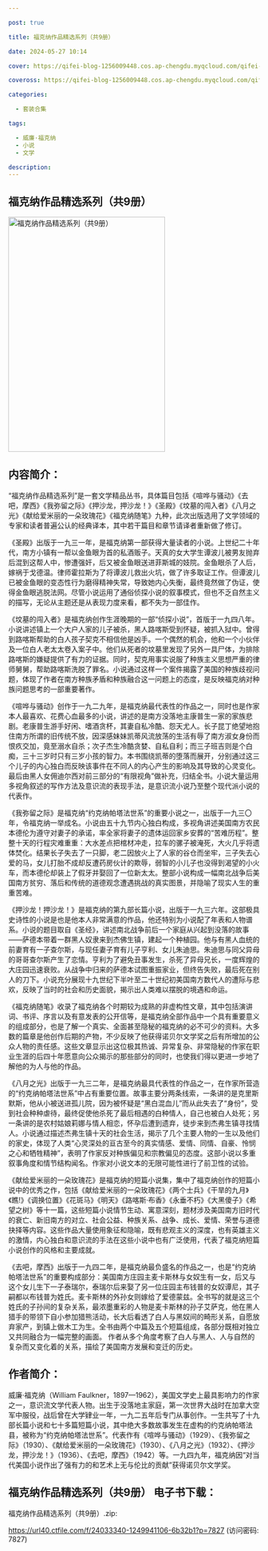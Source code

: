 ```yaml
---

post: true

title: 福克纳作品精选系列（共9册）

date: 2024-05-27 10:14

cover: https://qifei-blog-1256009448.cos.ap-chengdu.myqcloud.com/qifei-blog/66372c290ea9cb1403874610.jpg

coveross: https://qifei-blog-1256009448.cos.ap-chengdu.myqcloud.com/qifei-blog/66372c290ea9cb1403874610.jpg

categories:

  - 套装合集

tags:

  - 威廉·福克纳
  - 小说
  - 文学

description:
---
```


## 福克纳作品精选系列（共9册）
<img alt="福克纳作品精选系列（共9册） " class="aligncenter loading" data-was-processed="true" decoding="async" fetchpriority="high" height="471" src="https://qifei-blog-1256009448.cos.ap-chengdu.myqcloud.com/qifei-blog/66372c290ea9cb1403874610.jpg " style="cursor: zoom-in;" width="314"/>

## 内容简介：

“福克纳作品精选系列”是一套文学精品丛书，具体篇目包括《喧哗与骚动》《去吧，摩西》《我弥留之际》《押沙龙，押沙龙！》《圣殿》《坟墓的闯入者》《八月之光》《献给爱米丽的一朵玫瑰花》《福克纳随笔》九种，此次出版选用了文学领域的专家和读者普遍公认的经典译本，其中若干篇目和章节请译者重新做了修订。

《圣殿》出版于一九三一年，是福克纳第一部获得大量读者的小说。上世纪二十年代，南方小镇有一帮以金鱼眼为首的私酒贩子。天真的女大学生谭波儿被男友抛弃后混到这帮人中，惨遭强奸，后又被金鱼眼送进菲斯城的妓院。金鱼眼杀了人后，嫁祸于戈德温。律师霍拉斯为了将谭波儿救出火坑，做了许多取证工作。但谭波儿已被金鱼眼的变态性行为磨得精神失常，导致她内心失衡，最终竟然做了伪证，使得金鱼眼逃脱法网。尽管小说运用了通俗侦探小说的叙事模式，但也不乏自然主义的描写，无论从主题还是从表现力度来看，都不失为一部佳作。

《坟墓的闯入者》是福克纳创作生涯晚期的一部“侦探小说”，首版于一九四八年。小说讲述镇上一个大户人家的儿子被杀，黑人路喀斯受到怀疑，被抓入狱中。曾得到路喀斯帮助的白人孩子契克不相信他是凶手。一个偶然的机会，他和一个小伙伴及一位白人老太太卷入案子中。他们从死者的坟墓里发现了另外一具尸体，为排除路喀斯的嫌疑提供了有力的证据。同时，契克用事实说服了种族主义思想严重的律师舅舅，帮助路喀斯洗脱了罪名。小说通过这样一个案件揭露了美国的种族歧视问题，体现了作者在南方种族矛盾和种族融合这一问题上的态度，是反映福克纳对种族问题思考的一部重要著作。

《喧哗与骚动》创作于一九二九年，是福克纳最代表性的作品之一，同时也是作家本人最喜欢、花费心血最多的小说，讲述的是南方没落地主康普生一家的家族悲剧。老康普生游手好闲、嗜酒贪杯，其妻自私冷酷、怨天尤人。长子昆丁绝望地抱住南方所谓的旧传统不放，因深感妹妹凯蒂风流放荡的生活有辱了南方淑女身份而恨疚交加，竟至溺水自杀；次子杰生冷酷贪婪、自私自利；而三子班吉则是个白痴，三十三岁时只有三岁小孩的智力。本书围绕凯蒂的堕落而展开，分别通过这三个儿子的内心独白而反映该事件在不同人的内心产生的影响及其导致的心灵变化。最后由黑人女佣迪尔西对前三部分的“有限视角”做补充，归结全书。小说大量运用多视角叙述的写作方法及意识流的表现手法，是意识流小说乃至整个现代派小说的代表作。

《我弥留之际》是福克纳“约克纳帕塔法世系”的重要小说之一，出版于一九三〇年，令福克纳一举成名。小说由五十九节内心独白构成，多视角讲述美国南方农民本德伦为遵守对妻子的承诺，率全家将妻子的遗体运回家乡安葬的“苦难历程”。整整十天的行程灾难重重：大水差点把棺材冲走，拉车的骡子被淹死，大火几乎将遗体焚化。结果长子失去了一只脚，老二因放火上了人家的谷仓而坐牢，三子失去心爱的马，女儿打胎不成却反遭药房伙计的欺辱，弱智的小儿子也没得到渴望的小火车，而本德伦却装上了假牙并娶回了一位新太太。整部小说构成一幅南北战争后美国南方贫穷、落后和传统的道德观念遭遇挑战的真实图景，并隐喻了现实人生的重重苦难。

《押沙龙！押沙龙！》是福克纳的第九部长篇小说，出版于一九三六年。这部极具史诗性的小说是也是他本人非常满意的作品，他还特别为小说配了年表和人物谱系。小说的题目取自《圣经》，讲述南北战争前后一个家庭从兴起到没落的故事——萨德本带着一群黑人奴隶来到杰佛生镇，建起一个种植园。他与有黑人血统的前妻育有一子查尔斯，与现任妻子育有儿子亨利、女儿朱迪思。朱迪思与同父异母的哥哥查尔斯产生了恋情。亨利为了避免丑事发生，杀死了异母兄长，一度辉煌的大庄园迅速衰败。从战争中归来的萨德本试图重振家业，但终告失败，最后死在别人的刀下。小说充分展现十九世纪下半叶至二十世纪初美国南方数代人的遭际与悲欢，反映了当时的社会和历史面貌，揭示出人类难以摆脱的境遇和命运。

《福克纳随笔》收录了福克纳各个时期较为成熟的非虚构性文章，其中包括演讲词、书评、序言以及有意发表的公开信等，是福克纳全部作品中一个具有重要意义的组成部分，也是了解一个真实、全面甚至隐秘的福克纳的必不可少的资料。大多数的篇章是他创作后期的产物，不少反映了他获得诺贝尔文学奖之后有所增加的公众人物的责任感。这些文章显示出这位极其热诚、异常复杂、非常隐秘的作家在职业生涯的后四十年愿意向公众揭示的那些部分的同时，也使我们得以更进一步地了解他的为人与他的作品。

《八月之光》出版于一九三二年，是福克纳最具代表性的作品之一，在作家所营造的“约克纳帕塔法世系”中占有重要位置。故事主要分两条线索，一条讲的是克里斯默斯，他从小被送进孤儿院，因为被怀疑是“黑白混血儿”而从此失去了“身份”，受到社会种种虐待，最终促使他杀死了最后相遇的白种情人，自己也被白人处死；另一条讲的是农村姑娘莉娜与情人相恋，怀孕后遭到遗弃，徒步来到杰弗生镇寻找情人。小说通过描述杰弗生镇十天的社会生活，揭示了几个主要人物的一生以及他们的家史，体现了人类“心灵深处的亘古至今的真实情感、爱情、同情、自豪、怜悯之心和牺牲精神”，表明了作家反对种族偏见和宗教偏见的态度。这部小说以多重叙事角度和情节结构闻名。作家对小说文本的无限可能性进行了前卫性的试验。

《献给爱米丽的一朵玫瑰花》是福克纳的短篇小说集，集中了福克纳创作的短篇小说中的优秀之作，包括《献给爱米丽的一朵玫瑰花》《两个士兵》《干旱的九月》《瞧!》《调换位置》《花斑马》《明天》《路喀斯·布香》《永垂不朽》《大黑傻子》《希望之树》等十一篇，这些短篇小说情节生动、寓意深刻，题材涉及美国南方旧时代的衰亡、新旧南方的对立、社会公益、种族关系、战争、成长、爱情、荣誉与道德抉择等内容。这些作品大量使用象征和隐喻，既有悲观主义的深度，也有英雄主义的激情，内心独白和意识流的手法在这些小说中也有广泛使用，代表了福克纳短篇小说创作的风格和主要成就。

《去吧，摩西》出版于一九四二年，是福克纳最负盛名的作品之一，也是“约克纳帕塔法世系”的重要构成部分：美国南方庄园主麦卡斯林与女奴生有一女，后又与这个女儿生下一子泰瑞尔，泰瑞尔后来娶了另一位庄园主布钱普的女奴谭尼，其子嗣都以布钱普为姓氏。麦卡斯林的外孙女则嫁给了爱德蒙兹。全书写的就是这三个姓氏的子孙间的复杂关系，最浓墨重彩的人物是麦卡斯林的孙子艾萨克，他在黑人猎手的带领下自小参加猎熊活动，长大后看透了白人与黑奴间的畸形关系，自愿放弃家产，到镇上做木工为生。全书由两个中篇及五个短篇组成，各部分既相对独立又共同融合为一幅完整的画面。 作者从多个角度考察了白人与黑人、人与自然的复杂而又变化着的关系，描绘了美国南方发展和变迁的历史。

## 作者简介：

威廉·福克纳（William Faulkner，1897—1962），美国文学史上最具影响力的作家之一，意识流文学代表人物。出生于没落地主家庭，第一次世界大战时在加拿大空军中服役，战后曾在大学肄业一年，一九二五年后专门从事创作。一生共写了十九部长篇小说和七十多篇短篇小说，其中绝大多数故事发生在虚构的约克纳帕塔法县，被称为“约克纳帕塔法世系”。代表作有《喧哗与骚动》（1929）、《我弥留之际》（1930）、《献给爱米丽的一朵玫瑰花》（1930）、《八月之光》（1932）、《押沙龙，押沙龙！》（1936）、《去吧，摩西》（1942）等。一九四九年，福克纳因“对当代美国小说作出了强有力的和艺术上无与伦比的贡献”获得诺贝尔文学奖。

## 福克纳作品精选系列（共9册） 电子书下载：
福克纳作品精选系列（共9册）.zip: 

https://url40.ctfile.com/f/24033340-1249941106-6b32b1?p=7827 (访问密码: 7827)
